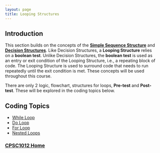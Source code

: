 ```yaml
---
layout: page
title: Looping Structures
---
```


## Introduction
This section builds on the concepts of the **[Simple Sequence Structure](../02-sequence/02-sequence.md)** and **[Decision Structures](../03-decisions/03-decisions.md)**. Like Decision Structures, a **Looping Structure** relies on a **boolean test**. Unlike Decision Structures, the **boolean test** is used as an entry or exit condition of the Looping Structure, i.e., a repeating block of code. The Looping Structure is used to surround code that needs to run repeatedly until the exit condition is met. These concepts will be used throughout this course.

There are only 2 logic, flowchart, structures for loops, **Pre-test** and **Post-test**. These will be explored in the coding topics below.

## Coding Topics
* [While Loop](while.md)
* [Do Loop](do-loop.md)
* [For Loop](for-loop.md)
* [Nested Loops](nested.md)

### [CPSC1012 Home](../)